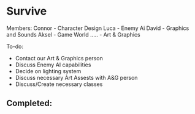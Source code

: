 Survive
=======

Members:
Connor - Character Design
Luca  - Enemy Ai
David - Graphics and Sounds
Aksel - Game World
..... - Art & Graphics

To-do:
- Contact our Art & Graphics person
- Discuss Enemy AI capabilities
- Decide on lighting system
- Discuss necessary Art Assests with A&G person
- Discuss/Create necessary classes

Completed:
-
